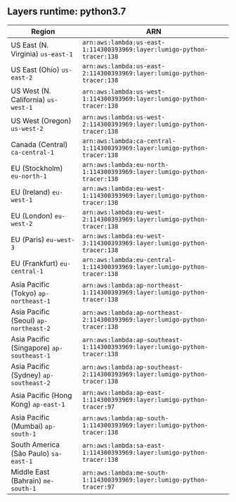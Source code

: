 Layers runtime: python3.7
----
| Region | ARN |
| --- | --- |
|US East (N. Virginia)  `us-east-1`|`arn:aws:lambda:us-east-1:114300393969:layer:lumigo-python-tracer:138`|
|US East (Ohio)  `us-east-2`|`arn:aws:lambda:us-east-2:114300393969:layer:lumigo-python-tracer:138`|
|US West (N. California)  `us-west-1`|`arn:aws:lambda:us-west-1:114300393969:layer:lumigo-python-tracer:138`|
|US West (Oregon)  `us-west-2`|`arn:aws:lambda:us-west-2:114300393969:layer:lumigo-python-tracer:138`|
|Canada (Central)  `ca-central-1`|`arn:aws:lambda:ca-central-1:114300393969:layer:lumigo-python-tracer:138`|
|EU (Stockholm)  `eu-north-1`|`arn:aws:lambda:eu-north-1:114300393969:layer:lumigo-python-tracer:138`|
|EU (Ireland)  `eu-west-1`|`arn:aws:lambda:eu-west-1:114300393969:layer:lumigo-python-tracer:138`|
|EU (London)  `eu-west-2`|`arn:aws:lambda:eu-west-2:114300393969:layer:lumigo-python-tracer:138`|
|EU (Paris)  `eu-west-3`|`arn:aws:lambda:eu-west-3:114300393969:layer:lumigo-python-tracer:138`|
|EU (Frankfurt)  `eu-central-1`|`arn:aws:lambda:eu-central-1:114300393969:layer:lumigo-python-tracer:138`|
|Asia Pacific (Tokyo)  `ap-northeast-1`|`arn:aws:lambda:ap-northeast-1:114300393969:layer:lumigo-python-tracer:138`|
|Asia Pacific (Seoul)  `ap-northeast-2`|`arn:aws:lambda:ap-northeast-2:114300393969:layer:lumigo-python-tracer:138`|
|Asia Pacific (Singapore)  `ap-southeast-1`|`arn:aws:lambda:ap-southeast-1:114300393969:layer:lumigo-python-tracer:138`|
|Asia Pacific (Sydney)  `ap-southeast-2`|`arn:aws:lambda:ap-southeast-2:114300393969:layer:lumigo-python-tracer:138`|
|Asia Pacific (Hong Kong)  `ap-east-1`|`arn:aws:lambda:ap-east-1:114300393969:layer:lumigo-python-tracer:97`|
|Asia Pacific (Mumbai)  `ap-south-1`|`arn:aws:lambda:ap-south-1:114300393969:layer:lumigo-python-tracer:138`|
|South America (São Paulo)  `sa-east-1`|`arn:aws:lambda:sa-east-1:114300393969:layer:lumigo-python-tracer:138`|
|Middle East (Bahrain)  `me-south-1`|`arn:aws:lambda:me-south-1:114300393969:layer:lumigo-python-tracer:97`|
